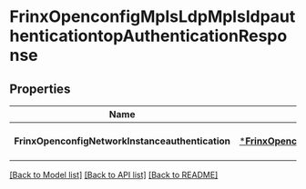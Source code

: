 # FrinxOpenconfigMplsLdpMplsldpauthenticationtopAuthenticationResponse

## Properties
Name | Type | Description | Notes
------------ | ------------- | ------------- | -------------
**FrinxOpenconfigNetworkInstanceauthentication** | [***FrinxOpenconfigMplsLdpMplsldpauthenticationtopAuthentication**](frinx.openconfig.mpls.ldp.mplsldpauthenticationtop.Authentication.md) |  | [optional] [default to null]

[[Back to Model list]](../README.md#documentation-for-models) [[Back to API list]](../README.md#documentation-for-api-endpoints) [[Back to README]](../README.md)


